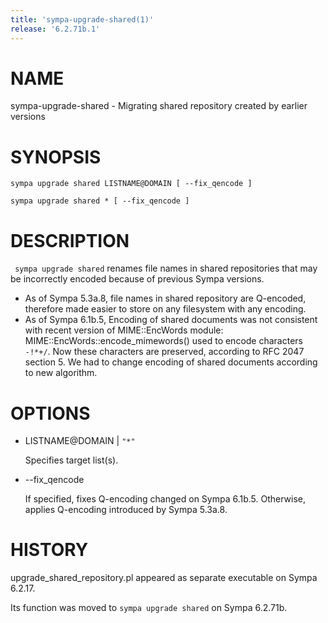 ```yaml
---
title: 'sympa-upgrade-shared(1)'
release: '6.2.71b.1'
---
```


# NAME

sympa-upgrade-shared -
Migrating shared repository created by earlier versions

# SYNOPSIS

    sympa upgrade shared LISTNAME@DOMAIN [ --fix_qencode ]

    sympa upgrade shared * [ --fix_qencode ]

# DESCRIPTION

` sympa upgrade shared` renames file names in shared repositories
that may be incorrectly encoded because of previous Sympa versions.

- As of Sympa 5.3a.8, file names in shared repository are Q-encoded,
therefore made easier to store on any filesystem with any encoding.
- As of Sympa 6.1b.5, 
Encoding of shared documents was not consistent with recent
version of MIME::EncWords module:
MIME::EncWords::encode\_mimewords() used to encode characters `-!*+/`.
Now these characters are preserved, according to RFC 2047 section 5.
We had to change encoding of shared documents according to new algorithm.

# OPTIONS

- LISTNAME@DOMAIN &#124; `"*"`

    Specifies target list(s).

- --fix\_qencode

    If specified, fixes Q-encoding changed on Sympa 6.1b.5.
    Otherwise, applies Q-encoding introduced by Sympa 5.3a.8.

# HISTORY

upgrade\_shared\_repository.pl appeared as separate executable on Sympa 6.2.17.

Its function was moved to `sympa upgrade shared` on Sympa 6.2.71b.

